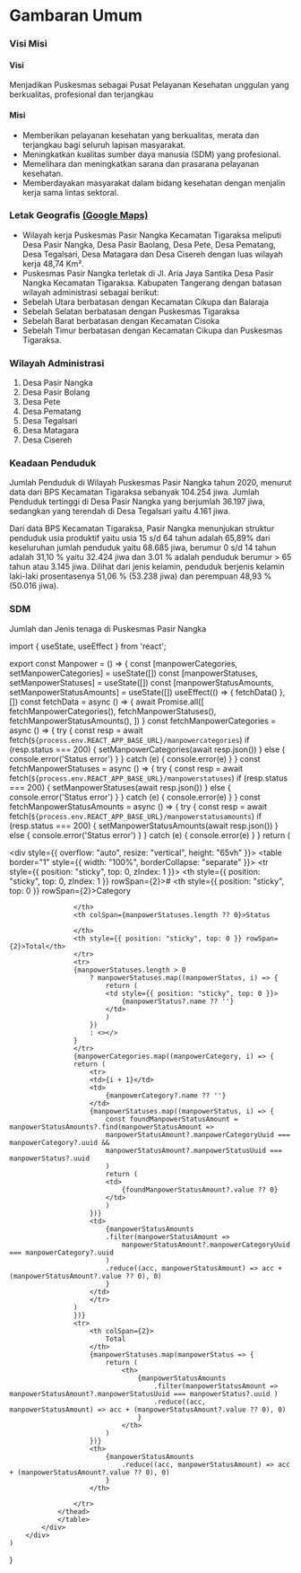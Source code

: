 # Gambaran Umum

### Visi Misi

#### Visi

Menjadikan Puskesmas sebagai Pusat Pelayanan Kesehatan unggulan yang berkualitas, profesional dan terjangkau

#### Misi

- Memberikan pelayanan kesehatan yang berkualitas, merata dan terjangkau bagi seluruh lapisan masyarakat.
- Meningkatkan kualitas sumber daya manusia (SDM) yang profesional.
- Memelihara dan meningkatkan sarana dan prasarana pelayanan kesehatan.
- Memberdayakan masyarakat dalam bidang kesehatan dengan menjalin kerja sama lintas sektoral.

### Letak Geografis [(Google Maps)](https://goo.gl/maps/TvHWhvgrHLAi4vEQ8)

- Wilayah kerja Puskesmas Pasir Nangka Kecamatan Tigaraksa meliputi Desa Pasir Nangka, Desa Pasir Baolang, Desa Pete, Desa Pematang, Desa Tegalsari, Desa Matagara dan Desa Cisereh dengan luas wilayah kerja 48,74 Km².
- Puskesmas Pasir Nangka terletak di Jl. Aria Jaya Santika Desa Pasir Nangka Kecamatan Tigaraksa. Kabupaten Tangerang dengan batasan wilayah administrasi sebagai berikut:
- Sebelah Utara berbatasan dengan Kecamatan Cikupa dan Balaraja
- Sebelah Selatan berbatasan dengan Puskesmas Tigaraksa
- Sebelah Barat berbatasan dengan Kecamatan Cisoka
- Sebelah Timur berbatasan dengan Kecamatan Cikupa dan Puskesmas Tigaraksa.

### Wilayah Administrasi

1. Desa Pasir Nangka
2. Desa Pasir Bolang
3. Desa Pete
4. Desa Pematang
5. Desa Tegalsari
6. Desa Matagara
7. Desa Cisereh

### Keadaan Penduduk

Jumlah Penduduk di Wilayah Puskesmas Pasir Nangka tahun 2020, menurut data dari BPS Kecamatan Tigaraksa sebanyak 104.254 jiwa. Jumlah Penduduk tertinggi di Desa Pasir Nangka yang berjumlah 36.197 jiwa, sedangkan yang terendah di Desa Tegalsari yaitu 4.161 jiwa.

Dari data BPS Kecamatan Tigaraksa, Pasir Nangka menunjukan struktur penduduk usia produktif yaitu usia 15 s/d 64 tahun adalah 65,89% dari keseluruhan jumlah penduduk yaitu 68.685 jiwa, berumur 0 s/d 14 tahun adalah 31,10 % yaitu 32.424 jiwa dan 3.01 % adalah penduduk berumur > 65 tahun atau 3.145 jiwa. Dilihat dari jenis kelamin, penduduk berjenis kelamin laki-laki prosentasenya 51,06 % (53.238 jiwa) dan perempuan 48,93 % (50.016 jiwa).

### SDM

Jumlah dan Jenis tenaga di Puskesmas Pasir Nangka

import { useState, useEffect } from 'react';



export const Manpower = () => {
    const [manpowerCategories, setManpowerCategories] = useState([])
    const [manpowerStatuses, setManpowerStatuses] = useState([])
    const [manpowerStatusAmounts, setManpowerStatusAmounts] = useState([])
    useEffect(() => {
        fetchData()
    }, [])
    const fetchData = async () => {
        await Promise.all([
            fetchManpowerCategories(),
            fetchManpowerStatuses(),
            fetchManpowerStatusAmounts(),
        ])
    }
    const fetchManpowerCategories = async () => {
        try {
            const resp = await fetch(`${process.env.REACT_APP_BASE_URL}/manpowercategories`)
            if (resp.status === 200) {
                setManpowerCategories(await resp.json())
            } else {
                console.error('Status error')
            }
        } catch (e) {
        console.error(e)
        } 
    }
    const fetchManpowerStatuses = async () => {
        try {
            const resp = await fetch(`${process.env.REACT_APP_BASE_URL}/manpowerstatuses`)
            if (resp.status === 200) {
                setManpowerStatuses(await resp.json())
            } else {
                console.error('Status error')
            }
        } catch (e) {
        console.error(e)
        } 
    }
    const fetchManpowerStatusAmounts = async () => {
        try {
            const resp = await fetch(`${process.env.REACT_APP_BASE_URL}/manpowerstatusamounts`)
            if (resp.status === 200) {
                setManpowerStatusAmounts(await resp.json())
            } else {
                console.error('Status error')
            }
        } catch (e) {
        console.error(e)
        } 
    }
    return (
        <div>
            <div style={{ overflow: "auto", resize: "vertical", height: "65vh" }}>
                <table border="1" style={{ width: "100%", borderCollapse: "separate" }}>
                <thead>
                    <tr style={{ position: "sticky", top: 0, zIndex: 1 }}>
                    <th style={{ position: "sticky", top: 0, zIndex: 1 }} rowSpan={2}>#</th>
                    <th style={{ position: "sticky", top: 0 }} rowSpan={2}>Category 
                        
                    </th>
                    <th colSpan={manpowerStatuses.length ?? 0}>Status 
                      
                    </th>
                    <th style={{ position: "sticky", top: 0 }} rowSpan={2}>Total</th>
                    </tr>
                    <tr>
                    {manpowerStatuses.length > 0 
                        ? manpowerStatuses.map((manpowerStatus, i) => {
                            return (
                            <td style={{ position: "sticky", top: 0 }}>
                                {manpowerStatus?.name ?? ''}
                            </td>
                            )
                        })
                        : <></>
                    }
                    </tr>
                    {manpowerCategories.map((manpowerCategory, i) => {
                    return (
                        <tr>
                        <td>{i + 1}</td>
                        <td>
                            {manpowerCategory?.name ?? ''}
                        </td>
                        {manpowerStatuses.map((manpowerStatus, i) => {
                            const foundManpowerStatusAmount = manpowerStatusAmounts?.find(manpowerStatusAmount =>
                            manpowerStatusAmount?.manpowerCategoryUuid === manpowerCategory?.uuid &&
                            manpowerStatusAmount?.manpowerStatusUuid === manpowerStatus?.uuid
                            )
                            return (
                            <td>
                                {foundManpowerStatusAmount?.value ?? 0}
                            </td>
                            )
                        })}
                        <td>
                            {manpowerStatusAmounts
                            .filter(manpowerStatusAmount =>
                                manpowerStatusAmount?.manpowerCategoryUuid === manpowerCategory?.uuid
                            )
                            .reduce((acc, manpowerStatusAmount) => acc + (manpowerStatusAmount?.value ?? 0), 0)
                            }
                        </td>
                        </tr>
                    )
                    })}
                    <tr>
                        <th colSpan={2}>
                            Total
                        </th>
                        {manpowerStatuses.map(manpowerStatus => {
                            return (
                                <th>
                                    {manpowerStatusAmounts
                                        .filter(manpowerStatusAmount => manpowerStatusAmount?.manpowerStatusUuid === manpowerStatus?.uuid )
                                        .reduce((acc, manpowerStatusAmount) => acc + (manpowerStatusAmount?.value ?? 0), 0)
                                    }
                                </th>
                            )
                        })}
                        <th>
                            {manpowerStatusAmounts
                                .reduce((acc, manpowerStatusAmount) => acc + (manpowerStatusAmount?.value ?? 0), 0)
                            }
                        </th>
                        
                    </tr>
                </thead>
                </table>
            </div>
        </div>
    )
}

<Manpower />

<!-- ![sdm](/img/05-sdm.png) -->
